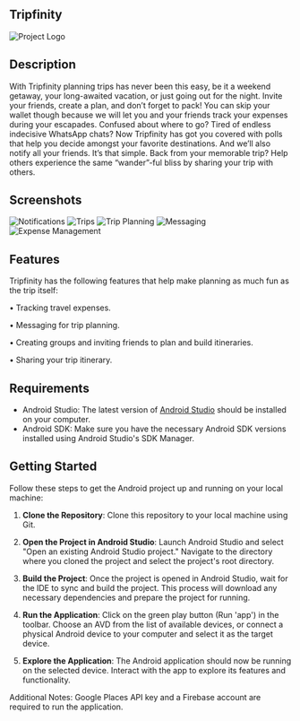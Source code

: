 ## Tripfinity

![Project Logo](app/src/main/res/mipmap-xxxhdpi/tripfinity_icon.png)

## Description
With Tripfinity planning trips has never been this easy, be it a weekend getaway, your long-awaited vacation, or just going out for                              the night. Invite your friends, create a plan, and don’t forget to pack! You can skip your wallet though because we will let you and your friends track your expenses during your escapades.
Confused about where to go? Tired of endless indecisive WhatsApp chats? Now Tripfinity has got you covered with polls that help you decide amongst your favorite destinations. And we’ll also notify all your friends. It’s that simple. Back from your memorable trip? Help others experience the same “wander”-ful bliss by sharing your trip with others.

## Screenshots
![Notifications](screenshots/engagement.png)
![Trips](screenshots/trips.png)
![Trip Planning](screenshots/tripPlanning.png)
![Messaging](screenshots/messaging.png)
![Expense Management](screenshots/expenses.png)

## Features

Tripfinity has the following features that help make planning as much fun as the trip itself:

• Tracking travel expenses.

• Messaging for trip planning.

• Creating groups and inviting friends to plan and build itineraries.

• Sharing your trip itinerary.

## Requirements

- Android Studio: The latest version of [Android Studio](https://developer.android.com/studio) should be installed on your computer.
- Android SDK: Make sure you have the necessary Android SDK versions installed using Android Studio's SDK Manager.

## Getting Started

Follow these steps to get the Android project up and running on your local machine:

1. **Clone the Repository**: Clone this repository to your local machine using Git.

2. **Open the Project in Android Studio**: Launch Android Studio and select "Open an existing Android Studio project." Navigate to the directory where you cloned the project and select the project's root directory.

3. **Build the Project**: Once the project is opened in Android Studio, wait for the IDE to sync and build the project. This process will download any necessary dependencies and prepare the project for running.

5. **Run the Application**: Click on the green play button (Run 'app') in the toolbar. Choose an AVD from the list of available devices, or connect a physical Android device to your computer and select it as the target device.

6. **Explore the Application**: The Android application should now be running on the selected device. Interact with the app to explore its features and functionality.

Additional Notes:
Google Places API key and a Firebase account are required to run the application.  
